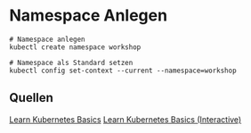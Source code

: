 # Namespace Anlegen

```shell
# Namespace anlegen
kubectl create namespace workshop

# Namespace als Standard setzen
kubectl config set-context --current --namespace=workshop
```

## Quellen
[Learn Kubernetes Basics](https://kubernetes.io/docs/tutorials/kubernetes-basics/)
[Learn Kubernetes Basics (Interactive)](https://kubernetes.io/docs/tutorials/kubernetes-basics/explore-interactive/)

